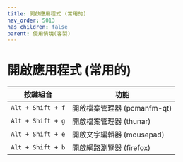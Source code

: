 ```yaml
---
title: 開啟應用程式 (常用的)
nav_order: 5013
has_children: false
parent: 使用情境(客製)
---
```



# 開啟應用程式 (常用的)

| 按鍵組合 | 功能 |
| --- | --- |
| `Alt + Shift + f` | 開啟檔案管理器 (pcmanfm-qt) |
| `Alt + Shift + g` | 開啟檔案管理器 (thunar) |
| `Alt + Shift + e` | 開啟文字編輯器 (mousepad) |
| `Alt + Shift + b` | 開啟網路瀏覽器 (firefox) |
